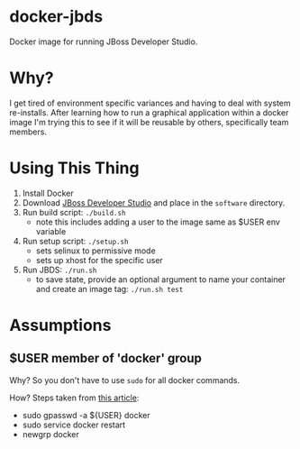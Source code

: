 docker-jbds
==========

Docker image for running JBoss Developer Studio.

# Why?
I get tired of environment specific variances and having to deal with system re-installs.  After learning how to run a graphical application within a docker image I'm trying this to see if it will be reusable by others, specifically team members.

# Using This Thing

1. Install Docker
2. Download [JBoss Developer Studio](https://www.jboss.org/products/jbds.html) and place in the `software` directory.
3. Run build script: `./build.sh`
    * note this includes adding a user to the image same as $USER env variable
4. Run setup script: `./setup.sh`
    * sets selinux to permissive mode
    * sets up xhost for the specific user
5. Run JBDS: `./run.sh`
    * to save state, provide an optional argument to name your container and create an image tag:  `./run.sh test`

# Assumptions

## $USER member of 'docker' group

Why?  So you don't have to use `sudo` for all docker commands.

How?  Steps taken from [this article](http://askubuntu.com/questions/477551/how-can-i-use-docker-without-sudo):
* sudo gpasswd -a ${USER} docker
* sudo service docker restart
* newgrp docker
